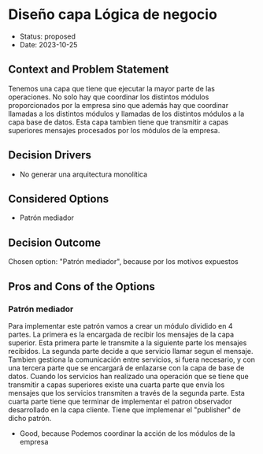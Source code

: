 # Diseño capa Lógica de negocio

* Status: proposed
* Date: 2023-10-25

## Context and Problem Statement

Tenemos una capa que tiene que ejecutar la mayor parte de las operaciones. No solo hay que coordinar los distintos módulos proporcionados por la empresa sino que además hay que coordinar llamadas a los distintos módulos y llamadas de los distintos módulos a la capa base de datos. Esta capa tambien tiene que transmitir a capas superiores mensajes procesados por los módulos de la empresa.

## Decision Drivers

* No generar una arquitectura monolítica

## Considered Options

* Patrón mediador

## Decision Outcome

Chosen option: "Patrón mediador", because por los motivos expuestos

## Pros and Cons of the Options

### Patrón mediador

Para implementar este patrón vamos a crear un módulo dividido en 4 partes.
La primera es la encargada de recibir los mensajes de la capa superior.
Esta primera parte le transmite a la siguiente parte los mensajes recibidos.
La segunda parte decide a que servicio llamar segun el mensaje. Tambien gestiona la comunicación entre servicios, si fuera necesario, y con una tercera parte que se encargará de enlazarse con la capa de base de datos. 
Cuando los servicios han realizado una operación que se tiene que transmitir a capas superiores existe una cuarta parte que envía los mensajes que los servicios transmiten a través de la segunda parte. Esta cuarta parte tiene que terminar de implementar el patron observador desarrollado en la capa cliente. Tiene que implemenar el "publisher" de dicho patrón.

* Good, because Podemos coordinar la acción de los módulos de la empresa
